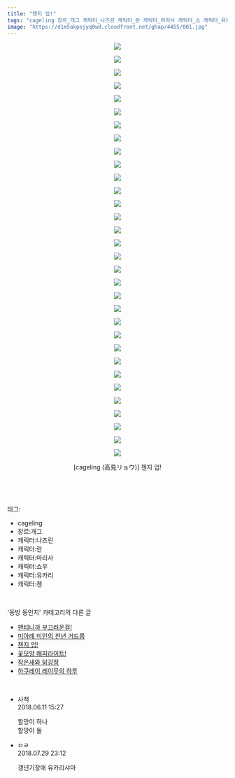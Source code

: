 ```yaml
---
title: "첸지 업!"
tags: "cageling 장르_개그 캐릭터_나즈린 캐릭터_란 캐릭터_마리사 캐릭터_쇼 캐릭터_유카리 캐릭터_첸 高見リョウ 동방_동인지"
image: "https://d1m5akpojyq0wd.cloudfront.net/ghap/4455/001.jpg"
---
```

<div class="article">
<p style="text-align: center; clear: none; float: none;"><img src="{{ site.imgserver6 }}/ghap/4455/001.jpg"/></p>
<p style="text-align: center; clear: none; float: none;"><img src="{{ site.imgserver6 }}/ghap/4455/002.jpg"/></p>
<p style="text-align: center; clear: none; float: none;"><img src="{{ site.imgserver6 }}/ghap/4455/003.jpg"/></p>
<p style="text-align: center; clear: none; float: none;"><img src="{{ site.imgserver6 }}/ghap/4455/004.jpg"/></p>
<p style="text-align: center; clear: none; float: none;"><img src="{{ site.imgserver6 }}/ghap/4455/005.jpg"/></p>
<p style="text-align: center; clear: none; float: none;"><img src="{{ site.imgserver6 }}/ghap/4455/006.jpg"/></p>
<p style="text-align: center; clear: none; float: none;"><img src="{{ site.imgserver6 }}/ghap/4455/007.jpg"/></p>
<p style="text-align: center; clear: none; float: none;"><img src="{{ site.imgserver6 }}/ghap/4455/008.jpg"/></p>
<p style="text-align: center; clear: none; float: none;"><img src="{{ site.imgserver6 }}/ghap/4455/009.jpg"/></p>
<p style="text-align: center; clear: none; float: none;"><img src="{{ site.imgserver6 }}/ghap/4455/010.jpg"/></p>
<p style="text-align: center; clear: none; float: none;"><img src="{{ site.imgserver6 }}/ghap/4455/011.jpg"/></p>
<p style="text-align: center; clear: none; float: none;"><img src="{{ site.imgserver6 }}/ghap/4455/012.jpg"/></p>
<p style="text-align: center; clear: none; float: none;"><img src="{{ site.imgserver6 }}/ghap/4455/013.jpg"/></p>
<p style="text-align: center; clear: none; float: none;"><img src="{{ site.imgserver6 }}/ghap/4455/014.jpg"/></p>
<p style="text-align: center; clear: none; float: none;"><img src="{{ site.imgserver6 }}/ghap/4455/015.jpg"/></p>
<p style="text-align: center; clear: none; float: none;"><img src="{{ site.imgserver6 }}/ghap/4455/016.jpg"/></p>
<p style="text-align: center; clear: none; float: none;"><img src="{{ site.imgserver6 }}/ghap/4455/017.jpg"/></p>
<p style="text-align: center; clear: none; float: none;"><img src="{{ site.imgserver6 }}/ghap/4455/018.jpg"/></p>
<p style="text-align: center; clear: none; float: none;"><img src="{{ site.imgserver6 }}/ghap/4455/019.jpg"/></p>
<p style="text-align: center; clear: none; float: none;"><img src="{{ site.imgserver6 }}/ghap/4455/020.jpg"/></p>
<p style="text-align: center; clear: none; float: none;"><img src="{{ site.imgserver6 }}/ghap/4455/021.jpg"/></p>
<p style="text-align: center; clear: none; float: none;"><img src="{{ site.imgserver6 }}/ghap/4455/022.jpg"/></p>
<p style="text-align: center; clear: none; float: none;"><img src="{{ site.imgserver6 }}/ghap/4455/023.jpg"/></p>
<p style="text-align: center; clear: none; float: none;"><img src="{{ site.imgserver6 }}/ghap/4455/024.jpg"/></p>
<p style="text-align: center; clear: none; float: none;"><img src="{{ site.imgserver6 }}/ghap/4455/025.jpg"/></p>
<p style="text-align: center; clear: none; float: none;"><img src="{{ site.imgserver6 }}/ghap/4455/026.jpg"/></p>
<p style="text-align: center; clear: none; float: none;"><img src="{{ site.imgserver6 }}/ghap/4455/027.jpg"/></p>
<p style="text-align: center; clear: none; float: none;"><img src="{{ site.imgserver6 }}/ghap/4455/028.jpg"/></p>
<p style="text-align: center; clear: none; float: none;"><img src="{{ site.imgserver6 }}/ghap/4455/029.jpg"/></p>
<p style="text-align: center; clear: none; float: none;"><img src="{{ site.imgserver6 }}/ghap/4455/030.jpg"/></p>
<p style="text-align: center; clear: none; float: none;"><img src="{{ site.imgserver6 }}/ghap/4455/031.jpg"/></p>
<p style="text-align: center; clear: none; float: none;"><img src="{{ site.imgserver6 }}/ghap/4455/032.jpg"/></p>
<p style="text-align: center; clear: none; float: none;">[cageling (高見リョウ)] 첸지 업!</p>
<p><br/></p>
</div><br/>
<div class="tagTrail">
<p>태그: </p>
<ul>
<li>cageling</li>
<li>장르:개그</li>
<li>캐릭터:나즈린</li>
<li>캐릭터:란</li>
<li>캐릭터:마리사</li>
<li>캐릭터:쇼우</li>
<li>캐릭터:유카리</li>
<li>캐릭터:첸</li>
</ul>
</div><br/>
<div class="another">
<p>'동방 동인지' 카테고리의 다른 글</p>
<ul>
<li><a href="/ghap_4457">팬티니까 부끄러운걸!</a></li>
<li><a href="/ghap_4456">미아례 미인의 천년 거드름</a></li>
<li><a href="/ghap_4455">첸지 업!</a></li>
<li><a href="/ghap_4454">꽃모양 해피라이트!</a></li>
<li><a href="/ghap_4452">작은새와 닭강정</a></li>
<li><a href="/ghap_4451">하쿠레이 레이무의 하루</a></li>
</ul>
</div><br/>
<div class="cb_module cb_fluid">
<div class="cb_wrt cb_profile">
<div class="comment">
<ul>
<li class="cb_thumb_off" id="comment15269323">
<div class="cb_comment_area">
<div class="cb_info_area">
<div class="cb_section">
<span class="cb_nick_name">사적</span>
</div>
<div class="cb_section">
<span class="cb_date">2018.06.11 15:27 </span>
</div>
</div>
<div class="cb_dsc_comment">
<p class="cb_dsc">
											할망이 하나 <br/>
할망이 둘
										</p>
</div>
</div></li>
<li class="cb_thumb_off" id="comment15296539">
<div class="cb_comment_area">
<div class="cb_info_area">
<div class="cb_section">
<span class="cb_nick_name">ㅁㄹ</span>
</div>
<div class="cb_section">
<span class="cb_date">2018.07.29 23:12 </span>
</div>
</div>
<div class="cb_dsc_comment">
<p class="cb_dsc">
											갱년기장애 유카리샤마
										</p>
</div>
</div></li>
</ul>
</div>
</div><!-- commentList close -->
</div><br/>

